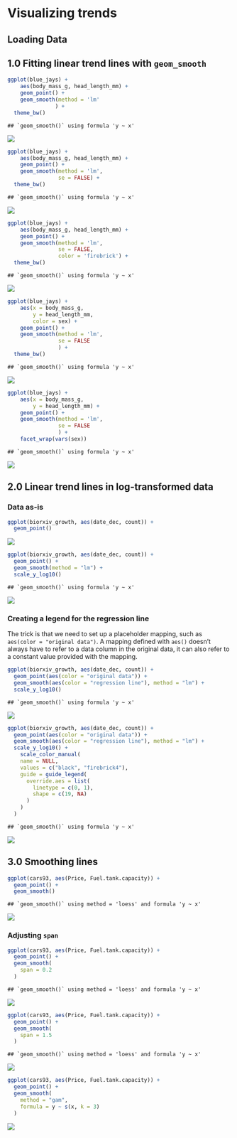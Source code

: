 Visualizing trends
================

## Loading Data

## 1.0 Fitting linear trend lines with `geom_smooth`

``` r
ggplot(blue_jays) +
    aes(body_mass_g, head_length_mm) + 
    geom_point() +
    geom_smooth(method = 'lm'
               ) + 
  theme_bw()
```

    ## `geom_smooth()` using formula 'y ~ x'

![](visualizing_trends_in_R_files/figure-gfm/unnamed-chunk-1-1.png)<!-- -->

``` r
ggplot(blue_jays) +
    aes(body_mass_g, head_length_mm) + 
    geom_point() +
    geom_smooth(method = 'lm',
                se = FALSE) + 
  theme_bw()
```

    ## `geom_smooth()` using formula 'y ~ x'

![](visualizing_trends_in_R_files/figure-gfm/unnamed-chunk-2-1.png)<!-- -->

``` r
ggplot(blue_jays) +
    aes(body_mass_g, head_length_mm) + 
    geom_point() +
    geom_smooth(method = 'lm',
                se = FALSE,
                color = 'firebrick') + 
  theme_bw()
```

    ## `geom_smooth()` using formula 'y ~ x'

![](visualizing_trends_in_R_files/figure-gfm/unnamed-chunk-3-1.png)<!-- -->

``` r
ggplot(blue_jays) +
    aes(x = body_mass_g,
        y = head_length_mm, 
        color = sex) + 
    geom_point() +
    geom_smooth(method = 'lm',
                se = FALSE
                ) + 
  theme_bw()
```

    ## `geom_smooth()` using formula 'y ~ x'

![](visualizing_trends_in_R_files/figure-gfm/unnamed-chunk-4-1.png)<!-- -->

``` r
ggplot(blue_jays) +
    aes(x = body_mass_g,
        y = head_length_mm) + 
    geom_point() +
    geom_smooth(method = 'lm',
                se = FALSE
                ) + 
    facet_wrap(vars(sex))
```

    ## `geom_smooth()` using formula 'y ~ x'

![](visualizing_trends_in_R_files/figure-gfm/unnamed-chunk-5-1.png)<!-- -->

## 2.0 Linear trend lines in log-transformed data

### Data as-is

``` r
ggplot(biorxiv_growth, aes(date_dec, count)) +
  geom_point()
```

![](visualizing_trends_in_R_files/figure-gfm/unnamed-chunk-6-1.png)<!-- -->

``` r
ggplot(biorxiv_growth, aes(date_dec, count)) +
  geom_point() +
  geom_smooth(method = "lm") +
  scale_y_log10()
```

    ## `geom_smooth()` using formula 'y ~ x'

![](visualizing_trends_in_R_files/figure-gfm/unnamed-chunk-7-1.png)<!-- -->

### Creating a legend for the regression line

The trick is that we need to set up a placeholder mapping, such as
`aes(color = "original data")`. A mapping defined with `aes()` doesn’t
always have to refer to a data column in the original data, it can also
refer to a constant value provided with the mapping.

``` r
ggplot(biorxiv_growth, aes(date_dec, count)) +
  geom_point(aes(color = "original data")) +
  geom_smooth(aes(color = "regression line"), method = "lm") +
  scale_y_log10()
```

    ## `geom_smooth()` using formula 'y ~ x'

![](visualizing_trends_in_R_files/figure-gfm/unnamed-chunk-8-1.png)<!-- -->

``` r
ggplot(biorxiv_growth, aes(date_dec, count)) +
  geom_point(aes(color = "original data")) +
  geom_smooth(aes(color = "regression line"), method = "lm") +
  scale_y_log10() +
    scale_color_manual(
    name = NULL,
    values = c("black", "firebrick4"),
    guide = guide_legend(
      override.aes = list(
        linetype = c(0, 1),
        shape = c(19, NA)
      )
    )
  )
```

    ## `geom_smooth()` using formula 'y ~ x'

![](visualizing_trends_in_R_files/figure-gfm/unnamed-chunk-9-1.png)<!-- -->

## 3.0 Smoothing lines

``` r
ggplot(cars93, aes(Price, Fuel.tank.capacity)) +
  geom_point() + 
  geom_smooth()
```

    ## `geom_smooth()` using method = 'loess' and formula 'y ~ x'

![](visualizing_trends_in_R_files/figure-gfm/unnamed-chunk-10-1.png)<!-- -->

### Adjusting `span`

``` r
ggplot(cars93, aes(Price, Fuel.tank.capacity)) +
  geom_point() + 
  geom_smooth(
    span = 0.2
  )
```

    ## `geom_smooth()` using method = 'loess' and formula 'y ~ x'

![](visualizing_trends_in_R_files/figure-gfm/unnamed-chunk-11-1.png)<!-- -->

``` r
ggplot(cars93, aes(Price, Fuel.tank.capacity)) +
  geom_point() + 
  geom_smooth(
    span = 1.5
  )
```

    ## `geom_smooth()` using method = 'loess' and formula 'y ~ x'

![](visualizing_trends_in_R_files/figure-gfm/unnamed-chunk-12-1.png)<!-- -->

``` r
ggplot(cars93, aes(Price, Fuel.tank.capacity)) +
  geom_point() + 
  geom_smooth(
    method = "gam",
    formula = y ~ s(x, k = 3)
  )
```

![](visualizing_trends_in_R_files/figure-gfm/unnamed-chunk-13-1.png)<!-- -->
